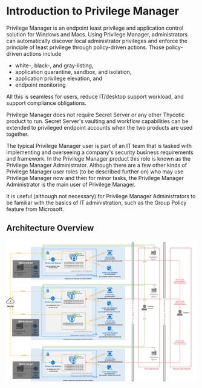 <!---
uid: PM-Introduction
url: PM-Introduction
title: Privilege Manager Introduction
description: This is an introduction article for Privilege Manager.
author: NO VALUE SET
date: 3/27/2019
--->
# Introduction to Privilege Manager

Privilege Manager is an endpoint least privilege and application control solution for Windows and Macs. Using Privilege Manager, administrators can automatically discover local administrator privileges and enforce the principle of least privilege through policy-driven actions. Those policy-driven actions include

* white-, black-, and gray-listing,
* application quarantine, sandbox, and isolation,
* application privilege elevation, and
* endpoint monitoring

All this is seamless for users, reduce IT/desktop support workload, and support compliance obligations.

Privilege Manager does not require Secret Server or any other Thycotic product to run. Secret Server's vaulting and workflow capabilities can be extended to privileged endpoint accounts when the two products are used together.

The typical Privilege Manager user is part of an IT team that is tasked with implementing and overseeing a company's security business requirements and framework. In the Privilege Manager product this role is known as the Privilege Manager Administrator. Although there are a few other kinds of Privilege Manager user roles (to be described further on) who may use Privilege Manager now and then for minor tasks, the Privilege Manager Administrator is the main user of Privilege Manager.

It is useful (although not necessary) for Privilege Manager Administrators to be familiar with the basics of IT administration, such as the Group Policy feature from Microsoft.

## Architecture Overview

![PM Implementation Overview](../pm/ug/images/pm_estate.png)

<!--
### General Architecture

![PM General Architecture](../pm/ug/images/pm_arch.png)

### Cloud Architecture for Azure and Amazon AWS Hosted Environments

![PM Cloud Architecture](../pm/ug/images/pm_arch_cloud.png)

### Proxy or Azure Bus Architecture for Environments without Internet Access

![PM No Internet](../pm/ug/images/pm_arch_nowww.png)
-->
